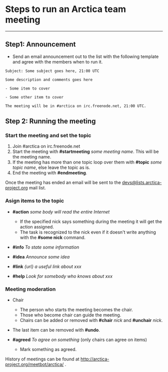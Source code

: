 # Steps to run an Arctica team meeting
* * *

## Step1: Announcement

- Send an email announcement out to the list with the following template and agree with the members when to run it.

```
Subject: Some subject goes here, 21:00 UTC

Some description and comments goes here

- Some item to cover

- Some other item to cover

The meeting will be in #arctica on irc.freenode.net, 21:00 UTC.
```

## Step 2: Running the meeting

### Start the meeting and set the topic

1. Join #arctica on irc.freenode.net
2. Start the meeting with **#startmeeting** *some meeting name*. This will be the meeting name.
3. If the meeting has more than one topic loop over them with **#topic** *some topic name*, else leave the topic as is.
4. End the meeting with **#endmeeting**.

Once the meeting has ended an email will be sent to the devs@lists.arctica-project.org mail list.

### Asign items to the topic

- **#action** *some body will read the entire Internet*
  - If the specified nick says something during the meeting it will get the action assigned.
  - The task is recognized to the nick even if it doesn't write anything with the **#some nick** command.

- **#info** *To state some information*

- **#idea** *Announce some idea*

- **#link** *{url} a useful link about xxx*

- **#help** *Look for somebody who knows about xxx*

### Meeting moderation
- Chair
  - The person who starts the meeting becomes the chair.
  - Those who become chair can guide the meeting.
  - Chairs can be added or removed with **#chair** *nick* and **#unchair** *nick*.

- The last item can be removed with **#undo**.

- **#agreed** *To agree on something* (only chairs can agree on items)
  - Mark something as agreed.

History of meetings can be found at http://arctica-project.org/meetbot/arctica/ .
